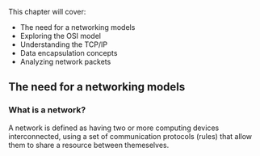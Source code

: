 

This chapter will cover:
- The need for a networking models
- Exploring the OSI model
- Understanding the TCP/IP 
- Data encapsulation concepts
- Analyzing network packets


## The need for a networking models



### What is a network?
A network is defined as having two or more computing devices interconnected, using a set of communication protocols (rules) that allow them to share a resource between themeselves.